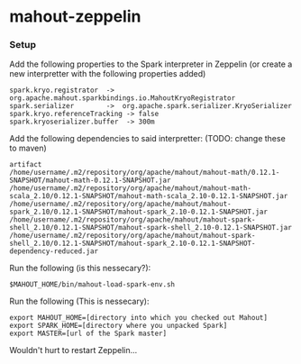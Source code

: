 # mahout-zeppelin

### Setup

Add the following properties to the Spark interpreter in Zeppelin (or create a new interpretter with the following properties added)

```
spark.kryo.registrator  ->	org.apache.mahout.sparkbindings.io.MahoutKryoRegistrator
spark.serializer        ->	org.apache.spark.serializer.KryoSerializer
spark.kryo.referenceTracking -> false
spark.kryoserializer.buffer  -> 300m
```

Add the following dependencies to said interpretter: (TODO: change these to maven)
```
artifact	
/home/username/.m2/repository/org/apache/mahout/mahout-math/0.12.1-SNAPSHOT/mahout-math-0.12.1-SNAPSHOT.jar	
/home/username/.m2/repository/org/apache/mahout/mahout-math-scala_2.10/0.12.1-SNAPSHOT/mahout-math-scala_2.10-0.12.1-SNAPSHOT.jar	
/home/username/.m2/repository/org/apache/mahout/mahout-spark_2.10/0.12.1-SNAPSHOT/mahout-spark_2.10-0.12.1-SNAPSHOT.jar	
/home/username/.m2/repository/org/apache/mahout/mahout-spark-shell_2.10/0.12.1-SNAPSHOT/mahout-spark-shell_2.10-0.12.1-SNAPSHOT.jar
/home/username/.m2/repository/org/apache/mahout/mahout-spark-shell_2.10/0.12.1-SNAPSHOT/mahout-spark_2.10-0.12.1-SNAPSHOT-dependency-reduced.jar
```

Run the following (is this nessecary?): 
```
$MAHOUT_HOME/bin/mahout-load-spark-env.sh 
```

Run the following (This is nessecary):
```
export MAHOUT_HOME=[directory into which you checked out Mahout]
export SPARK_HOME=[directory where you unpacked Spark]
export MASTER=[url of the Spark master]
```

Wouldn't hurt to restart Zeppelin...
